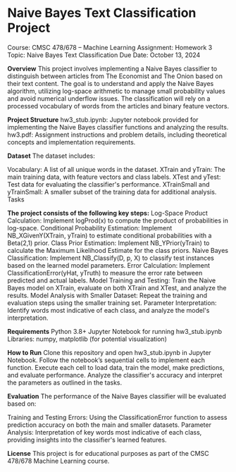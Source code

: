 # Naive Bayes Text Classification Project

Course: CMSC 478/678 – Machine Learning
Assignment: Homework 3
Topic: Naive Bayes Text Classification
Due Date: October 13, 2024

**Overview**
This project involves implementing a Naive Bayes classifier to distinguish between articles from The Economist and The Onion based on their text content. The goal is to understand and apply the Naive Bayes algorithm, utilizing log-space arithmetic to manage small probability values and avoid numerical underflow issues. The classification will rely on a processed vocabulary of words from the articles and binary feature vectors.

**Project Structure**
hw3_stub.ipynb: Jupyter notebook provided for implementing the Naive Bayes classifier functions and analyzing the results.
hw3.pdf: Assignment instructions and problem details, including theoretical concepts and implementation requirements.

**Dataset**
The dataset includes:

Vocabulary: A list of all unique words in the dataset.
XTrain and yTrain: The main training data, with feature vectors and class labels.
XTest and yTest: Test data for evaluating the classifier's performance.
XTrainSmall and yTrainSmall: A smaller subset of the training data for additional analysis.
Tasks


**The project consists of the following key steps:**
Log-Space Product Calculation: Implement logProd(x) to compute the product of probabilities in log-space.
Conditional Probability Estimation: Implement NB_XGivenY(XTrain, yTrain) to estimate conditional probabilities with a Beta(2,1) prior.
Class Prior Estimation: Implement NB_YPrior(yTrain) to calculate the Maximum Likelihood Estimate for the class priors.
Naive Bayes Classification: Implement NB_Classify(D, p, X) to classify test instances based on the learned model parameters.
Error Calculation: Implement ClassificationError(yHat, yTruth) to measure the error rate between predicted and actual labels.
Model Training and Testing: Train the Naive Bayes model on XTrain, evaluate on both XTrain and XTest, and analyze the results.
Model Analysis with Smaller Dataset: Repeat the training and evaluation steps using the smaller training set.
Parameter Interpretation: Identify words most indicative of each class, and analyze the model's interpretation.

**Requirements**
Python 3.8+
Jupyter Notebook for running hw3_stub.ipynb
Libraries: numpy, matplotlib (for potential visualization)

**How to Run**
Clone this repository and open hw3_stub.ipynb in Jupyter Notebook.
Follow the notebook’s sequential cells to implement each function.
Execute each cell to load data, train the model, make predictions, and evaluate performance.
Analyze the classifier's accuracy and interpret the parameters as outlined in the tasks.


**Evaluation**
The performance of the Naive Bayes classifier will be evaluated based on:

Training and Testing Errors: Using the ClassificationError function to assess prediction accuracy on both the main and smaller datasets.
Parameter Analysis: Interpretation of key words most indicative of each class, providing insights into the classifier's learned features.


**License**
This project is for educational purposes as part of the CMSC 478/678 Machine Learning course.
